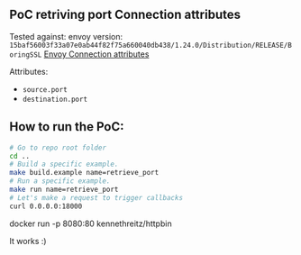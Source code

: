 ## PoC retriving port Connection attributes
Tested against: envoy version: `15baf56003f33a07e0ab44f82f75a660040db438/1.24.0/Distribution/RELEASE/BoringSSL`
[Envoy Connection attributes](https://www.envoyproxy.io/docs/envoy/latest/intro/arch_overview/advanced/attributes#connection-attributes)

Attributes:
- `source.port`
- `destination.port`

## How to run the PoC:
```sh
# Go to repo root folder
cd ..
# Build a specific example.
make build.example name=retrieve_port
# Run a specific example.
make run name=retrieve_port
# Let's make a request to trigger callbacks
curl 0.0.0.0:18000
```

docker run -p 8080:80 kennethreitz/httpbin


It works :) 
